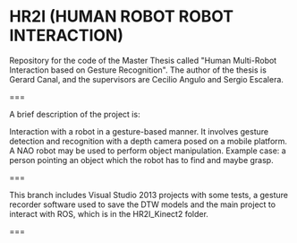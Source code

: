 HR2I (HUMAN ROBOT ROBOT INTERACTION)
====
Repository for the code of the Master Thesis called "Human Multi-Robot Interaction based on Gesture Recognition".
The author of the thesis is Gerard Canal, and the supervisors are Cecilio Angulo and Sergio Escalera.
 
===

A brief description of the project is:

Interaction with a robot in a gesture-based manner. It involves gesture detection and recognition with a depth camera posed on a mobile platform. A NAO robot may be used to perform object manipulation. Example case: a person pointing an object which the robot has to find and maybe grasp.

===

This branch includes Visual Studio 2013 projects with some tests, a gesture recorder software used to save the DTW models and the main project to interact with ROS, which is in the HR2I_Kinect2 folder.

===
